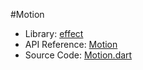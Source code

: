 #Motion

* Library: [effect](api:)
* API Reference: [Motion](api:effect)
* Source Code: [Motion.dart](source:lib/src/effect)
